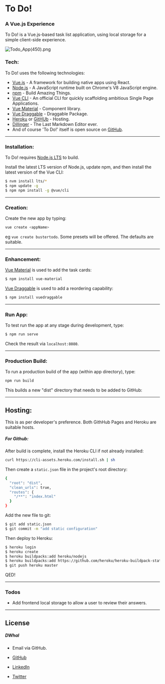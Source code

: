 # To Do!
### A Vue.js Experience
To Do! is a Vue.js-based task list application, using local storage for a simple client-side experience.

![Todo_App(450).png](https://sweepback.co.uk/supportfiles/Readme%20Support%20Media%20-%20for%20Sweepback/Todo_App(450).png)

### Tech:

To Do! uses the following technologies:

* [Vue.js] - A framework for building native apps using React.
* [Node.js] - A JavaScript runtime built on Chrome's V8 JavaScript engine.
* [npm] - Build Amazing Things.
* [Vue CLI] - An official CLI for quickly scaffolding ambitious Single Page Applications.
* [Vue Material] - Component library.
* [Vue Draggable] - Draggable Package.
* [Heroku] or [GitHUb] - Hosting.
* [Dillinger] - The Last Markdown Editor ever.
* And of course 'To Do!' itself is open source on [GitHub].
----
### Installation:

To Do! requires [Node.js LTS](https://nodejs.org/) to build.

Install the latest LTS version of Node.js, update npm, and then install the latest version of the Vue CLI:
```sh
$ nvm install lts/*
$ npm update -g
$ npm npm install -g @vue/cli
```

----

### Creation:
Create the new app by typing:
```sh
vue create <appName>
```
eg `vue create bustertodo`.  Some presets will be offered.  The defaults are suitable.

----

### Enhancement:
[Vue Material] is used to add the task cards:
```sh
$ npm install vue-material
```

[Vue Draggable] is used to add a reordering capability:
```sh
$ npm install vuedraggable
```

----
### Run App:
To test run the app at any stage during development, type:
```sh
$ npm run serve
```
Check the result via `localhost:8080`.

----

### Production Build:
To run a production build of the app (within app directory), type: 
```sh
npm run build
```
This builds a new "dist" directory that needs to be added to GitHub:

----
## Hosting:
This is as per developer's preference.  Both GithHub Pages and Heroku are suitable hosts.

##### For Github:
After build is complete, install the Heroku CLI if not already installed:
```sh
curl https://cli-assets.heroku.com/install.sh | sh
```
Then create a `static.json` file in the project's root directory:
```sh
{
  "root": "dist",
  "clean_urls": true,
  "routes": {
    "/**": "index.html"
  }
}
```
Add the new file to git:
```sh
$ git add static.json
$ git commit -m "add static configuration"
```
Then deploy to Heroku:
```sh
$ heroku login
$ heroku create
$ heroku buildpacks:add heroku/nodejs
$ heroku buildpacks:add https://github.com/heroku/heroku-buildpack-static
$ git push heroku master
```
QED!

----
### Todos

 - Add frontend local storage to allow a user to review their answers.

----
License 
----

##### DWhal
* Email via GitHub.
* [GitHub]
* [LinkedIn]
* [Twitter]



   [Dillinger]: <https://github.com/joemccann/dillinger>
   [Node.js]: <https://nodejs.org/en/>
   [npm]: <https://www.npmjs.com/>
   [Vue.js]: <https://v3.vuejs.org/>
   [Vue CLI]: <https://cli.vuejs.org/>
   [Vue Draggable]: <https://github.com/SortableJS/Vue.Draggable>
   [Vue Material]: <https://vuematerial.io/>
   [Heroku]: <https://bustertodo.herokuapp.com/>
   [GitHub]: <https://github.com/Swingwing777/bustertodo>
   [LinkedIn]: <linkedin.com/in/david-hales-3450305a>
   [Twitter]: <https://twitter.com/dwhal>